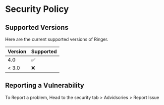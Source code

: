 # Security Policy

## Supported Versions

Here are the current supported versions of Ringer.

| Version | Supported          |
| ------- | ------------------ |
| 4.0     | :white_check_mark: |
| < 3.0   | :x:                |

## Reporting a Vulnerability

To Report a problem, Head to the security tab > Advidsories > Report Issue
